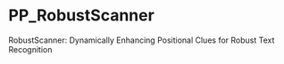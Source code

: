 # PP_RobustScanner
RobustScanner: Dynamically Enhancing Positional Clues for Robust Text Recognition
